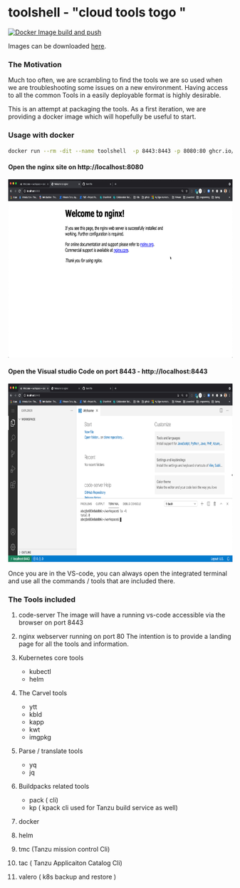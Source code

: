 
# toolshell -  "cloud tools togo "
[![Docker Image build and push](https://github.com/clue2solve/toolshell/actions/workflows/build-and-push.yml/badge.svg)](https://github.com/clue2solve/toolshell/actions/workflows/build-and-push.yml)

Images can be downloaded [here](https://github.com/orgs/clue2solve/packages/container/package/toolshell).

### The Motivation
Much too often,  we are scrambling to find the tools we are so used when we are troubleshooting some issues on a new environment. Having access to all the common Tools in a easily deployable format is highly desirable. 

This is an attempt at packaging the tools. As a first iteration,  we are providing a docker image which will hopefully be useful to start.

### Usage with docker  
```bash
docker run --rm -dit --name toolshell  -p 8443:8443 -p 8080:80 ghcr.io/clue2solve/toolshell:latest
```

#### Open the nginx site on http://localhost:8080
<img src="images/nginx.jpg" width="600" height="400">

#### Open the Visual studio Code on port 8443 - http://localhost:8443
 
 

<img src="images/code-server.jpg" width="600" height="400">

Once you are in the VS-code,   you can always open the integrated terminal and use all the commands / tools that are included there. 

### The Tools included 
1. code-server 
    The image will have a running vs-code accessible via the browser on port 8443

1. nginx webserver running on port 80 
   The intention is to provide a landing page for all the tools and information. 

1. Kubernetes core tools 
    - kubectl
    - helm

1. The Carvel tools
    - ytt
    - kbld
    - kapp
    - kwt
    - imgpkg

1. Parse / translate tools 
    - yq
    - jq

1. Buildpacks related tools 
    - pack ( cli)
    - kp ( kpack cli used for Tanzu build service as well) 

1. docker 

1. helm

1. tmc (Tanzu mission control Cli)

1. tac ( Tanzu Applicaiton Catalog Cli) 

1. valero ( k8s backup and restore )



